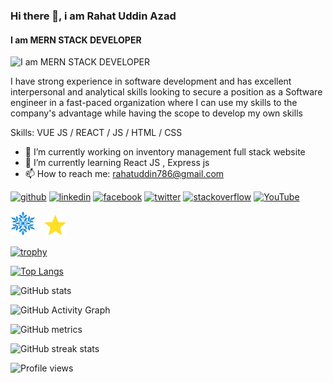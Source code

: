 ### Hi there 👋, i am Rahat Uddin Azad
#### I am MERN STACK DEVELOPER
![I am MERN STACK DEVELOPER](https://arturssmirnovs.github.io/github-profile-readme-generator/images/banner.png)

I have strong experience in software development and has excellent interpersonal and analytical skills
looking to secure a position as a Software engineer in a fast-paced organization where I can use
my skills to the company's advantage while having the scope to develop my own skills

Skills: VUE JS / REACT / JS / HTML / CSS

- 🔭 I’m currently working on inventory management full stack website 
- 🌱 I’m currently learning React JS , Express js 
- 📫 How to reach me: rahatuddin786@gmail.com 


[<img src='https://cdn.jsdelivr.net/npm/simple-icons@3.0.1/icons/github.svg' alt='github' height='40'>](https://github.com/minionsrahat)  [<img src='https://cdn.jsdelivr.net/npm/simple-icons@3.0.1/icons/linkedin.svg' alt='linkedin' height='40'>](https://www.linkedin.com/in/rahat-uddin-azad-039911171/)  [<img src='https://cdn.jsdelivr.net/npm/simple-icons@3.0.1/icons/facebook.svg' alt='facebook' height='40'>](https://www.facebook.com/rahatuddin.azad.7)  [<img src='https://cdn.jsdelivr.net/npm/simple-icons@3.0.1/icons/twitter.svg' alt='twitter' height='40'>](https://twitter.com/minionsrahat)  [<img src='https://cdn.jsdelivr.net/npm/simple-icons@3.0.1/icons/stackoverflow.svg' alt='stackoverflow' height='40'>](https://stackoverflow.com/users/15176422)  [<img src='https://cdn.jsdelivr.net/npm/simple-icons@3.0.1/icons/youtube.svg' alt='YouTube' height='40'>](https://www.youtube.com/channel/UCDHpU0bjZ5hgpIkg_wufYZA)  

<a href='https://archiveprogram.github.com/'><img src='https://raw.githubusercontent.com/acervenky/animated-github-badges/master/assets/acbadge.gif' width='40' height='40'></a> <a href='https://stars.github.com/'><img src='https://raw.githubusercontent.com/acervenky/animated-github-badges/master/assets/starbadge.gif' width='35' height='35'></a> 

[![trophy](https://github-profile-trophy.vercel.app/?username=minionsrahat)](https://github.com/ryo-ma/github-profile-trophy)

[![Top Langs](https://github-readme-stats.vercel.app/api/top-langs/?username=minionsrahat)](https://github.com/anuraghazra/github-readme-stats)

![GitHub stats](https://github-readme-stats.vercel.app/api?username=minionsrahat&show_icons=true)  

![GitHub Activity Graph](https://activity-graph.herokuapp.com/graph?username=minionsrahat)  

![GitHub metrics](https://metrics.lecoq.io/minionsrahat)  

![GitHub streak stats](https://github-readme-streak-stats.herokuapp.com/?user=minionsrahat)  

![Profile views](https://gpvc.arturio.dev/minionsrahat)  
